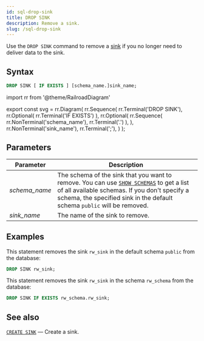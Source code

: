 ```yaml
---
id: sql-drop-sink
title: DROP SINK
description: Remove a sink.
slug: /sql-drop-sink
---
```

<head>
  <link rel="canonical" href="https://docs.risingwave.com/docs/current/sql-drop-sink/" />
</head>

Use the `DROP SINK` command to remove a [sink](sql-create-sink.md) if you no longer need to deliver data to the sink.

## Syntax

```sql
DROP SINK [ IF EXISTS ] [schema_name.]sink_name;
```


import rr from '@theme/RailroadDiagram'

export const svg = rr.Diagram(
    rr.Sequence(
        rr.Terminal('DROP SINK'),
        rr.Optional(
            rr.Terminal('IF EXISTS')
        ),
        rr.Optional(
            rr.Sequence(
                rr.NonTerminal('schema_name'),
                rr.Terminal('.')
            ),
        ),
        rr.NonTerminal('sink_name'),
        rr.Terminal(';'),
    )
);

<drawer SVG={svg} />



## Parameters

|Parameter                  | Description           |
|---------------------------|-----------------------|
|*schema_name*                   |The schema of the sink that you want to remove. You can use [`SHOW SCHEMAS`](sql-show-schemas.md) to get a list of all available schemas. If you don't specify a schema, the specified sink in the default schema `public` will be removed.|
|*sink_name*                   |The name of the sink to remove.|



## Examples

This statement removes the sink `rw_sink` in the default schema `public` from the database:

```sql
DROP SINK rw_sink;
```


This statement removes the sink `rw_sink` in the schema `rw_schema` from the database:

```sql
DROP SINK IF EXISTS rw_schema.rw_sink;
```

## See also

[`CREATE SINK`](sql-create-sink.md) — Create a sink.